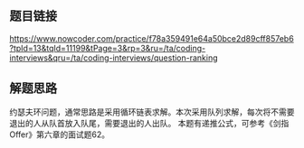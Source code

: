 ## 题目链接
https://www.nowcoder.com/practice/f78a359491e64a50bce2d89cff857eb6?tpId=13&tqId=11199&tPage=3&rp=3&ru=/ta/coding-interviews&qru=/ta/coding-interviews/question-ranking
## 解题思路
约瑟夫环问题，通常思路是采用循环链表求解。本次采用队列求解，每次将不需要退出的人从队首放入队尾，需要退出的人出队。
本题有递推公式，可参考《剑指Offer》第六章的面试题62。
